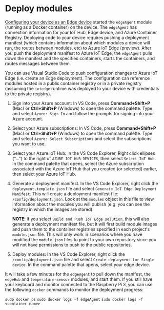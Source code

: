 # Deploy modules

[Configuring your device as an Edge device](CONFIG-EDGE-DEVICE.md) started the `edgeAgent` module (running as a Docker container) on the device. The `edgeAgent` has connection information for your IoT Hub, Edge device, and Azure Container Registry. Deploying code to your device requires pushing a deployment manifest (which contains information about which modules a device will run, the routes between modules, etc) to Azure IoT Edge (preview). After you push the deployment manifest to Azure IoT Edge, the `edgeAgent` pulls down the manifest and the specified containers, starts the containers, and routes messages between them.

You can use Visual Studio Code to push configuration changes to Azure IoT Edge (i.e. create an Edge deployment). The configuration can reference modules hosted in a public container registry or in a private registry (assuming the `iotedge` runtime was deployed to your device with credentials to the private registry).

1. Sign into your Azure account: In VS Code, press **Command+Shift+P** (Mac) or **Ctrl+Shift+P** (Windows) to open the command palette.  Type and select `Azure: Sign In` and follow the prompts for signing into your Azure account.
1. Select your Azure subscriptions: In VS Code, press **Command+Shift+P** (Mac) or **Ctrl+Shift+P** (Windows) to open the command palette.  Type and select `Azure: Select Subscriptions` and select the subscriptions you want to use.
1. Select your Azure IoT Hub: In the VS Code Explorer, Right click ellipses ("...") to the right of `AZURE IOT HUB DEVICES`, then select `Select IoT Hub`. In the command palette that opens, select the Azure subscription associated with the Azure IoT Hub that you created (or selected) earlier, then select your Azure IoT Hub.
1. Generate a deployment manifest. In the VS Code Explorer, right click the `deployment.template.json` file and select `Generate IoT Edge Deployment Manifest`. This will create a deployment manifest file: `/config/deployment.json`. Look at the `modules` object in this file to view information about the modules you will publish (e.g. you can see the registry in which the images are stored).

    **NOTE**: If you select `Build and Push IoT Edge solution`, this will also generate a deployment manifest file, but it will first build module images and push them to the container registries specified in each project's `module.json` file.  This will only work in scenarios where you have modified the `module.json` files to point to your own repository since you will not have permissions to push to the public repositories.

1. Deploy modules: In the VS Code Explorer, right click the `/config/deployment.json` file and select `Create deployment for Single device`. In the command palette that opens, select your edge device.

It will take a few minutes for the `edgeAgent` to pull down the manifest, the `edgeHub` and `temperature-sensor` modules, and start them. If you still have your keyboard and monitor connected to the Raspberry Pi 3, you can use the following `docker` commands to monitor the deployment progress:

`sudo docker ps`
`sudo docker logs -f edgeAgent`
`sudo docker logs -f <container name>`
